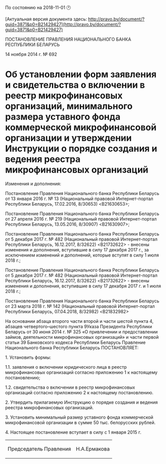 По состоянию на 2018-11-01 &#x1F550;

[Актуальная версия документа здесь: http://pravo.by/document/?guid=3871&p0=B21429427](http://pravo.by/document/?guid=3871&p0=B21429427)

<p>ПОСТАНОВЛЕНИЕ ПРАВЛЕНИЯ НАЦИОНАЛЬНОГО БАНКА РЕСПУБЛИКИ БЕЛАРУСЬ</p>
<p>14 ноября 2014 г. № 692</p>
<h1>Об установлении форм заявления и свидетельства о включении в реестр микрофинансовых организаций, минимального размера уставного фонда коммерческой микрофинансовой организации и утверждении Инструкции о порядке создания и ведения реестра микрофинансовых организаций</h1>
<p>Изменения и дополнения:</p>
<p>Постановление Правления Национального банка Республики Беларусь от 13 января 2016 г. № 13 (Национальный правовой Интернет-портал Республики Беларусь, 17.02.2016, 8/30653) &lt;B21630653&gt;;</p>
<p>Постановление Правления Национального банка Республики Беларусь от 27 апреля 2016 г. № 219 (Национальный правовой Интернет-портал Республики Беларусь, 13.05.2016, 8/30907) &lt;B21630907&gt;;</p>
<p>Постановление Правления Национального банка Республики Беларусь от 5 декабря 2017 г. № 482 (Национальный правовой Интернет-портал Республики Беларусь, 16.12.2017, 8/32622) &lt;B21732622&gt; - внесены изменения и дополнения, вступившие в силу 17 декабря 2017 г., за исключением изменений и дополнений, которые вступят в силу 1 июля 2018 г.;</p>
<p>Постановление Правления Национального банка Республики Беларусь от 5 декабря 2017 г. № 482 (Национальный правовой Интернет-портал Республики Беларусь, 16.12.2017, 8/32622) &lt;B21732622&gt; - внесены изменения и дополнения, вступившие в силу 17 декабря 2017 г. и 1 июля 2018 г.;</p>
<p>Постановление Правления Национального банка Республики Беларусь от 23 марта 2018 г. № 142 (Национальный правовой Интернет-портал Республики Беларусь, 07.04.2018, 8/32982) &lt;B21832982&gt;</p>
<p></p>
<p>На основании абзаца второго части второй и части шестой пункта 4, абзацев четвертого–шестого пункта 9<i></i>Указа Президента Республики Беларусь от 30 июня 2014 г. № 325 «О привлечении и предоставлении займов, деятельности микрофинансовых организаций» и части первой статьи 39 Банковского кодекса Республики Беларусь Правление Национального банка Республики Беларусь ПОСТАНОВЛЯЕТ:</p>
<p>1. Установить формы:</p>
<p>1.1. заявления о включении юридического лица в реестр микрофинансовых организаций согласно приложению 1 к настоящему постановлению;</p>
<p>1.2. свидетельства о включении в реестр микрофинансовых организаций согласно приложению 2 к настоящему постановлению.</p>
<p>2. Утвердить прилагаемую Инструкцию о порядке создания и ведения реестра микрофинансовых организаций.</p>
<p>3. Установить минимальный размер уставного фонда коммерческой микрофинансовой организации в сумме 50 тыс. белорусских рублей.</p>
<p>4. Настоящее постановление вступает в силу с 1 января 2015 г.</p>
<p></p>
<table><tr>
<td><p>Председатель Правления</p></td>
<td><p>Н.А.Ермакова</p></td>
</tr></table>
<p></p>